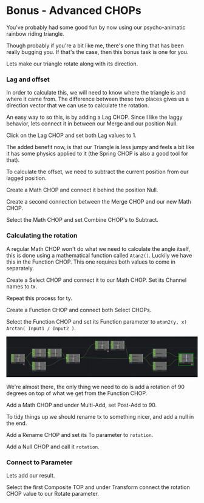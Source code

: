 # Bonus - Advanced CHOPs

You've probably had some good fun by now using our psycho-animatic rainbow riding triangle. 

Though probably if you're a bit like me, there's one thing that has been really bugging you. If that's the case, then this bonus task is one for you.

Lets make our triangle rotate along with its direction.

### Lag and offset

In order to calculate this, we will need to know where the triangle is and where it came from. The difference between these two places gives us a direction vector that we can use to calculate the rotation.

An easy way to so this, is by adding a Lag CHOP. Since I like the laggy behavior, lets connect it in between our Merge and our position Null.

Click on the Lag CHOP and set both Lag values to 1.

The added benefit now, is that our Triangle is less jumpy and feels a bit like it has some physics applied to it \(the Spring CHOP is also a good tool for that\).

To calculate the offset, we need to subtract the current position from our lagged position.

Create a Math CHOP and connect it behind the position Null.

Create a second connection between the Merge CHOP and our new Math CHOP.

Select the Math CHOP and set Combine CHOP's to Subtract.

### Calculating the rotation

A regular Math CHOP won't do what we need to calculate the angle itself, this is done using a mathematical function called `Atan2()`. Luckily we have this in the Function CHOP. This one requires both values to come in separately.

Create a Select CHOP and connect it to our Math CHOP. Set its Channel names to tx. 

Repeat this process for ty.

Create a Function CHOP and connect both Select CHOPs.

Select the Function CHOP and set its Function parameter to `atan2(y, x) Arctan( Input1 / Input2 )`.

![](../../../../.gitbook/assets/image%20%2812%29.png)

We're almost there, the only thing we need to do is add a rotation of 90 degrees on top of what we get from the Function CHOP.

Add a Math CHOP and under Multi-Add, set Post-Add to 90.

To tidy things up we should rename tx to something nicer, and add a null in the end.

Add a Rename CHOP and set its To parameter to `rotation`.

Add a Null CHOP and call it `rotation`.

### Connect to Parameter

Lets add our result.

Select the first Composite TOP and under Transform connect the rotation CHOP value to our Rotate parameter.



